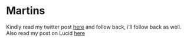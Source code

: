# Martins
Kindly read my twitter post [here](https://twitter.com/LiliputMart/status/1166337041539510274?) and follow back, i'll follow back as well.
Also read my post on Lucid [here](https://lucid.blog/martmatt24/post/my-journey-with-html-2e9)
